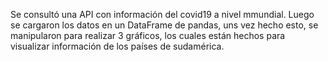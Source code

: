 Se consultó una API con información del covid19 a nivel mmundial.
Luego se cargaron los datos en un DataFrame de pandas, uns vez hecho esto, se manipularon para realizar 3 gráficos, los cuales están hechos para visualizar información de los países de sudamérica.
